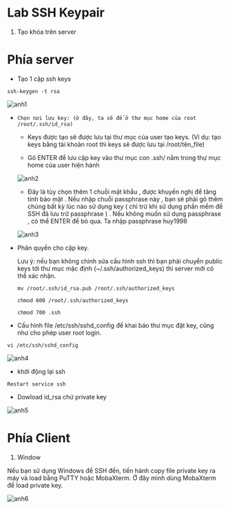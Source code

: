 # Lab SSH Keypair

1. Tạo khóa trên server

# Phía server

- Tạo 1 cặp ssh keys

```
ssh-keygen -t rsa
```
![anh1](https://image.prntscr.com/image/KERnb7KQRgixbqt0ZF6LGA.png)

- `Chọn nơi lưu key: (ở đây, ta sẽ để ở thư mục home của root /root/.ssh/id_rsa)`
   - Keys được tạo sẽ được lưu tại thư mục của user tạo keys. (Ví dụ: tạo keys bằng tài khoản root thì keys sẽ được lưu tại /root/tên_file)

   - Gõ ENTER để lưu cặp key vào thư mục con .ssh/ nằm trong thự mục home của user hiện hành

   ![anh2](https://image.prntscr.com/image/kRaEjwv4R3SJYnaKsxvbIg.png)

   - Đây là tùy chọn thêm 1 chuỗi mật khẩu , được khuyến nghị để tăng tính bảo mật . Nếu nhập chuỗi passphrase này , bạn sẽ phải gõ thêm chúng bất kỳ lúc nào sử dụng key ( chỉ trừ khi sử dụng phần mềm để SSH đã lưu trữ passphrase ) . Nếu không muốn sử dụng passphrase , có thể ENTER để bỏ qua. Ta nhập passphrase huy1998

   ![anh3](https://image.prntscr.com/image/uTjTzzwKRRW-__uQySHcaA.png)

- Phân quyền cho cặp key.
  
    Lưu ý: nếu bạn không chỉnh sửa cấu hình ssh thì bạn phải chuyển public keys tới thư mục mặc định (~/.ssh/authorized_keys) thì server mới có thể xác nhận.

    ```
    mv /root/.ssh/id_rsa.pub /root/.ssh/authorized_keys

    chmod 600 /root/.ssh/authorized_keys

    chmod 700 .ssh

    ```

- Cấu hình file /etc/ssh/sshd_config để khai báo thư mục đặt key, cũng như cho phép user root login.

```
vi /etc/ssh/sshd_config

```
![anh4](https://image.prntscr.com/image/gNDEBabTRmi8syHMsjiXuw.png)

- khởi động lại ssh
```
Restart service ssh

```
- Dowload id_rsa chứ private key

![anh5](https://image.prntscr.com/image/MfvA_Lx0QFm-KSGQj9KrIA.png)

# Phía Client
1. Window

Nếu bạn sử dụng Windows để SSH đến, tiến hành copy file private key ra máy và load bằng PuTTY hoặc MobaXterm. Ở đây mình dùng MobaXterm để load private key.

![anh6](https://image.prntscr.com/image/u9Yw4j2ZQO6yuEFN1j9B8w.png)